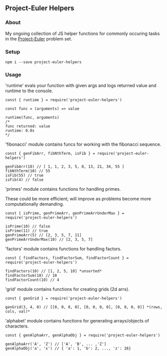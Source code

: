 ## Project-Euler Helpers

### About

My ongoing collection of JS helper functions for commonly occuring tasks in the [Project-Euler](https://projecteuler.net/) problem set. 

### Setup

```
npm i --save project-euler-helpers
```

### Usage

'runtime' evals your function with given args and logs returned value and runtime to the console.
```
const { runtime } = require('project-euler-helpers')

const func = (arguments) => value

runtime(func, arguments) 
/*
func returned: value
runtime: 0.0s
*/
```
'fibonacci' module contains funcs for working with the fibonacci sequence.
```
const { genFibArr, fibNthTerm, isFib } = require('project-euler-helpers')

genFibArr(10) // [ 1, 1, 2, 3, 5, 8, 13, 21, 34, 55 ]
fibNthTerm(10) // 55
isFib(55) // true
isFib(4) // false
```

'primes' module contains functions for handling primes.

These could be more efficient; will improve as problems become more computationally demanding.
```
const { isPrime, genPrimeArr, genPrimeArrUnderMax } = require('project-euler-helpers')

isPrime(10) // false
isPrime(11) // true
genPrimeArr(5) // [2, 3, 5, 7, 11]
genPrimeArrUnderMax(10) // [2, 3, 5, 7]
```
'factors' module contains functions for handling factors.
```
const { findFactors, findFactorSum, findFactorCount } = require('project-euler-helpers')

findFactors(10) // [1, 2, 5, 10] *unsorted*
findFactorSum(10) // 18
findFactorCount(10) // 4
```
'grid' module contains functions for creating grids (2d arrs).
```
const { genGrid } = require('project-euler-helpers')

genGrid(3, 4, 0) // [[0, 0, 0, 0], [0, 0, 0, 0], [0, 0, 0, 0]] *(rows, cols, val)*
```

'alphabet' module contains functions for generating arrays/objects of characters.
```
const { genAlphaArr, genAlphaObj } = require('project-euler-helpers')

genAlphaArr('A', 'Z') // ['A', 'B', ... ,'Z']
genAlphaObj('a', 'x') // { 'a': 1, 'b': 2, ..., 'z': 26}
```
